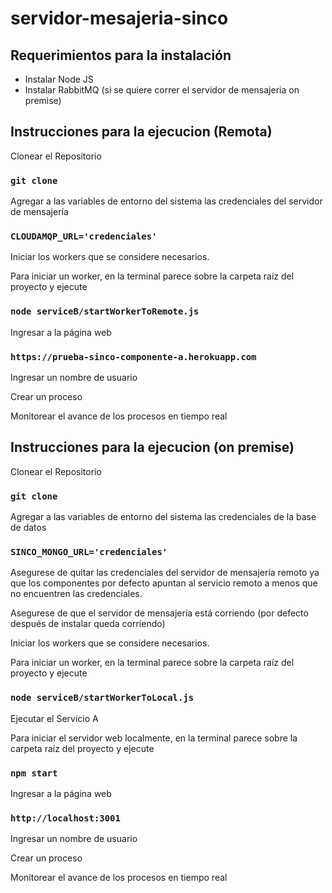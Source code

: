 # servidor-mesajeria-sinco

## Requerimientos para la instalación

- Instalar Node JS
- Instalar RabbitMQ (si se quiere correr el servidor de mensajeria on premise)

## Instrucciones para la ejecucion (Remota)

Clonear el Repositorio
### `git clone`

Agregar a las variables de entorno del sistema las credenciales del servidor de mensajería

### `CLOUDAMQP_URL='credenciales'`


Iniciar los workers que se considere necesarios.

Para iniciar un worker, en la terminal parece sobre la carpeta raíz del proyecto y ejecute
### `node serviceB/startWorkerToRemote.js`

Ingresar a la página web
### `https://prueba-sinco-componente-a.herokuapp.com`

Ingresar un nombre de usuario

Crear un proceso

Monitorear el avance de los procesos en tiempo real

## Instrucciones para la ejecucion (on premise)

Clonear el Repositorio
### `git clone`

Agregar a las variables de entorno del sistema las credenciales de la base de datos

### `SINCO_MONGO_URL='credenciales'`
Asegurese de quitar las credenciales del servidor de mensajería remoto ya que los componentes por defecto apuntan al servicio remoto a menos que no encuentren las credenciales.

Asegurese de que el servidor de mensajería está corriendo (por defecto después de instalar queda corriendo)

Iniciar los workers que se considere necesarios.

Para iniciar un worker, en la terminal parece sobre la carpeta raíz del proyecto y ejecute
### `node serviceB/startWorkerToLocal.js`

Ejecutar el Servicio A

Para iniciar el servidor web localmente, en la terminal parece sobre la carpeta raíz del proyecto y ejecute
### `npm start`

Ingresar a la página web
### `http://localhost:3001`

Ingresar un nombre de usuario

Crear un proceso

Monitorear el avance de los procesos en tiempo real

